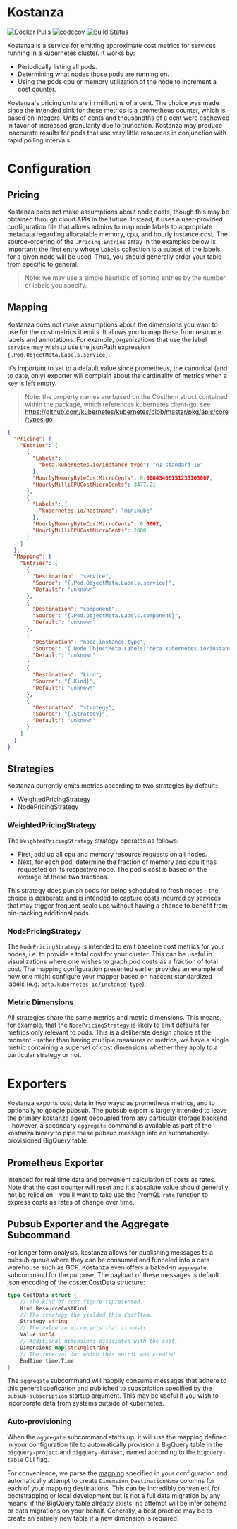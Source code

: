 # Kostanza

[![Docker Pulls](https://img.shields.io/docker/pulls/planetlabs/kostanza.svg)](https://hub.docker.com/r/planetlabs/kostanza/)
[![codecov](https://codecov.io/gh/planetlabs/kostanza/branch/master/graph/badge.svg)](https://codecov.io/gh/planetlabs/kostanza)
[![Build Status](https://travis-ci.com/planetlabs/kostanza.svg?branch=master)](https://travis-ci.com/planetlabs/kostanza)

Kostanza is a service for emitting approximate cost metrics for services
running in a kubernetes cluster. It works by:

- Periodically listing all pods.
- Determining what nodes those pods are running on.
- Using the pods cpu or memory utilization of the node to increment a cost counter.

Kostanza's pricing units are in millionths of a cent. The choice was made
since the intended sink for these metrics is a prometheus counter, which is
based on integers. Units of cents and thousandths of a cent were eschewed in
favor of increased granularity due to truncation. Kostanza may produce
inaccurate results for pods that use very little resources in conjunction
with rapid polling intervals.

# Configuration

## Pricing

Kostanza does not make assumptions about node costs, though this may be
obtained through cloud APIs in the future. Instead, it uses a user-provided
configuration file that allows admins to map node labels to appropriate
metadata regarding allocatable memory, cpu, and hourly instance cost. The
source-ordering of the `.Pricing.Entries` array in the examples below is
important: the first entry whose `Labels` collection is a subset of the
labels for a given node will be used. Thus, you should generally order your
table from specific to general.

> Note: we may use a simple heuristic of sorting entries by the number of
> labels you specify.

## Mapping

Kostanza does not make assumptions about the dimensions you want to use for
the cost metrics it emits. It allows you to map these from resource labels
and annotations. For example, organizations that use the label `service` may
wish to use the jsonPath expression `{.Pod.ObjectMeta.Labels.service}`.

It's important to set to a default value since prometheus, the canonical
(and to date, only) exporter will complain about the cardinality of metrics
when a key is left empty.

> Note: the property names are based on the CostItem struct contained
> within the package, which references kubernetes client-go, see
> https://github.com/kubernetes/kubernetes/blob/master/pkg/apis/core/types.go

```json
{
  "Pricing": {
    "Entries": [
      {
        "Labels": {
          "beta.kubernetes.io/instance-type": "n1-standard-16"
        },
        "HourlyMemoryByteCostMicroCents": 0.00043406151235103607,
        "HourlyMilliCPUCostMicroCents": 3477.21
      },
      {
        "Labels": {
          "kubernetes.io/hostname": "minikube"
        },
        "HourlyMemoryByteCostMicroCents": 0.0002,
        "HourlyMilliCPUCostMicroCents": 2000
      }
    ]
  },
  "Mapping": {
    "Entries": [
      {
        "Destination": "service",
        "Source": "{.Pod.ObjectMeta.Labels.service}",
        "Default": "unknown"
      },
      {
        "Destination": "component",
        "Source": "{.Pod.ObjectMeta.Labels.component}",
        "Default": "unknown"
      },
      {
        "Destination": "node_instance_type",
        "Source": "{.Node.ObjectMeta.Labels['beta.kubernetes.io/instance-type']}",
        "Default": "unknown"
      }
      {
        "Destination": "kind",
        "Source": "{.Kind}",
        "Default": "unknown"
      },
      {
        "Destination": "strategy",
        "Source": "{.Strategy}",
        "Default": "unknown"
      }
    ]
  }
}
```

## Strategies

Kostanza currently emits metrics according to two strategies by default:

- WeightedPricingStrategy
- NodePricingStrategy

### WeightedPricingStrategy

The `WeightedPricingStrategy` strategy operates as follows:

- First, add up all cpu and memory resource requests on all nodes.
- Next, for each pod, determine the fraction of memory and cpu it has
  requested on its respective node. The pod's cost is based on the average
  of these two fractions.

This strategy does punish pods for being scheduled to fresh nodes - the
choice is deliberate and is intended to capture costs incurred by services
that may trigger frequent scale ups without having a chance to benefit from
bin-packing additional pods.

### NodePricingStrategy

The `NodePricingStrategy` is intended to emit baseline cost metrics for your
nodes, i.e. to provide a total cost for your cluster. This can be useful in
visualizations where one wishes to graph pod costs as a fraction of total
cost. The mapping configuration presented earlier provides an example of how
one might configure your mapper based on nascent standardized labels (e.g.
`beta.kubernetes.io/instance-type`).

### Metric Dimensions

All strategies share the same metrics and metric dimensions. This means, for example,
that the `NodePricingStrategy` is likely to emit defaults for metrics only relevant
to pods. This is a deliberate design choice at the moment - rather than having multiple
measures or metrics, we have a single metric containing a superset of cost dimensions
whether they apply to a particular strategy or not.

# Exporters

Kostanza exports cost data in two ways: as prometheus metrics, and to
optionally to google pubsub. The pubsub export is largely intended to leave
the primary kostanza agent decoupled from any particular storage backend - however,
a secondary `aggregate` command is available as part of the kostanza binary to pipe
these pubsub message into an automatically-provisioned BigQuery table.

## Prometheus Exporter

Intended for real time data and convenient calculation of costs as rates.
Note that the cost counter will reset and it's absolute value should generally
not be relied on - you'll want to take use the PromQL `rate` function to express
costs as rates of change over time.

## Pubsub Exporter and the Aggregate Subcommand

For longer term analysis, kostanza allows for publishing messages to a pubsub
queue where they can be consumed and funneled into a data warehouse such as
GCP. Kostanza even offers a baked-in `aggregate` subcommand for the purpose.
The payload of these messages is default json encoding of the coster.CostData
structure:

```go
type CostData struct {
	// The kind of cost figure represented.
	Kind ResourceCostKind
	// The strategy the yielded this CostItem.
	Strategy string
	// The value in microcents that it costs.
	Value int64
	// Additional dimensions associated with the cost.
	Dimensions map[string]string
	// The interval for which this metric was created.
	EndTime time.Time
}
```

The `aggregate` subcommand will happily consume messages that adhere to this
general spefication and published to subscription specified by the
`pubsub-subscription` startup argument. This may be useful if you wish to
incorporate data from systems outside of kubernetes.

### Auto-provisioning

When the `aggregate` subcommand starts up, it will use the mapping defined in
your configuration file to automatically provision a BigQuery table in the
`bigquery-project` and `bigquery-dataset`, named according to the
`bigquery-table` CLI flag.

For convenience, we parse the [mapping](#mapping) specified in your
configuration and automatically attempt to create `Dimension_DestinationName`
columns for each of your mapping destinations. This can be incredibly
convenient for bootstrapping or local development but is not a full data
migration by any means: if the BigQuery table already exists, no attempt will
be infer schema or data migrations on your behalf. Generally, a best practice
may be to create an entirely new table if a new dimension is required.
